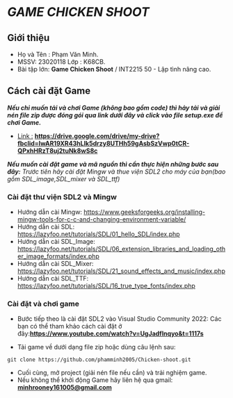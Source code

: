 # ***GAME CHICKEN SHOOT***
## **Giới thiệu**
+ Họ và Tên : Phạm Văn Minh.
+ MSSV: 23020118 Lớp : K68CB.
+ Bài tập lớn: **Game Chicken Shoot** / INT2215 50 - Lập tình nâng cao.
## **Cách cài đặt Game**
***Nếu chỉ muốn tải và chơi Game (không bao gồm code) thì hảy tải và giải nén file zip được đóng gói qua link dưới đây và click vào file setup.exe để chơi Game.***
+ [Link :]() **https://drive.google.com/drive/my-drive?fbclid=IwAR19XR43hLIk5drzy8UTHh59gAsbSzVwp0tCR-QPxhHRzT8uj2tuNk8wS8c**

***Nếu muốn cài đặt game và mã nguồn thì cần thực hiện những bước sau đây:***
*Trước tiên hãy cài đặt Mingw và thue viện SDL2 cho máy của bạn(bao gồm SDL_image,SDL_mixer và SDL_ttf)*
### Cài đặt thư viện SDL2 và Mingw
- Hướng dẫn cài Mingw: https://www.geeksforgeeks.org/installing-mingw-tools-for-c-c-and-changing-environment-variable/
- Hướng dẫn cài SDL: https://lazyfoo.net/tutorials/SDL/01_hello_SDL/index.php
- Hướng dẫn cài SDL_Image: https://lazyfoo.net/tutorials/SDL/06_extension_libraries_and_loading_other_image_formats/index.php
- Hướng dẫn cài SDL_Mixer: https://lazyfoo.net/tutorials/SDL/21_sound_effects_and_music/index.php
- Hướng dẫn cài SDL_TTF: https://lazyfoo.net/tutorials/SDL/16_true_type_fonts/index.php
### Cài đặt và chơi game
- Bước tiếp theo là cài đặt SDL2 vào Visual Studio Community 2022: Các bạn có thể tham khảo cách cài đặt ở đây:[]()**https://www.youtube.com/watch?v=UgJadfInqyo&t=1117s**

- Tải game về dưới dạng file zip hoặc dùng câu lệnh sau:
```
git clone https://github.com/phamminh2005/Chicken-shoot.git
```
- Cuối cùng, mở project (giải nén file nếu cần) và trải nghiệm game.
- Nếu không thể khởi động Game hãy liên hệ qua gmail: []()**minhrooney161005@gmail.com**




